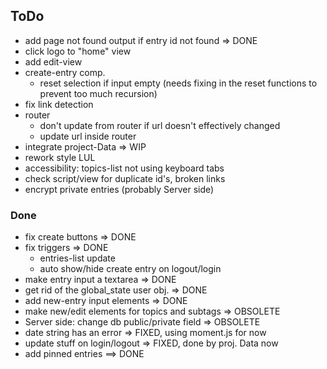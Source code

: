 ## ToDo

* add page not found output if entry id not found => DONE
* click logo to "home" view
* add edit-view
* create-entry comp.
  - reset selection if input empty (needs fixing in the reset functions
    to prevent too much recursion)
* fix link detection
* router
  - don't update from router if url doesn't effectively changed
  - update url inside router
* integrate project-Data => WIP
* rework style LUL
* accessibility: topics-list not using keyboard tabs
* check script/view for duplicate id's, broken links
* encrypt private entries (probably Server side)

### Done

* fix create buttons => DONE
* fix triggers => DONE
  - entries-list update
  - auto show/hide create entry on logout/login
* make entry input a textarea => DONE
* get rid of the global_state user obj. => DONE
* add new-entry input elements => DONE
* make new/edit elements for topics and subtags => OBSOLETE
* Server side: change db public/private field => OBSOLETE
* date string has an error => FIXED, using moment.js for now
* update stuff on login/logout => FIXED, done by proj. Data now
* add pinned entries ==> DONE
